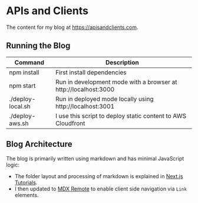 # APIs and Clients

The content for my blog at https://apisandclients.com.

## Running the Blog

| Command | Description |
| ------- | ----------- |
| npm install | First install dependencies |
| npm start | Run in development mode with a browser at http://localhost:3000 |
| ./deploy-local.sh | Run in deployed mode locally using http://localhost:3001 |
| ./deploy-aws.sh | I use this script to deploy static content to AWS Cloudfront |

## Blog Architecture

The blog is primarily written using markdown and has minimal JavaScript logic:

- The folder layout and processing of markdown is explained in [Next.js Tutorials](https://nextjs.org/learn-pages-router/basics/data-fetching/blog-data).
- I then updated to [MDX Remote](https://github.com/vercel/next.js/tree/canary/examples/with-mdx-remote) to enable client side navigation via `Link` elements.
